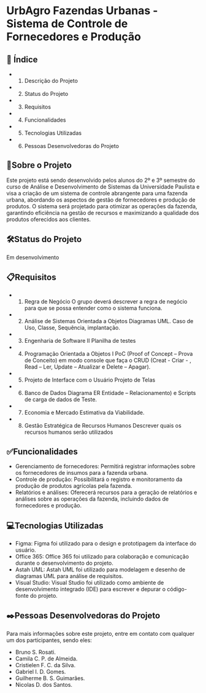 # UrbAgro Fazendas Urbanas - Sistema de Controle de Fornecedores e Produção 

## 🚀 Índice
- 1. Descrição do Projeto
- 2. Status do Projeto
- 3. Requisitos
- 4. Funcionalidades
- 5. Tecnologias Utilizadas
- 6. Pessoas Desenvolvedoras do Projeto

## 📄Sobre o Projeto
Este projeto está sendo desenvolvido pelos alunos do 2º e 3º semestre do curso de Análise e Desenvolvimento de Sistemas da Universidade Paulista e visa a criação de um sistema de controle abrangente para uma fazenda urbana, abordando os aspectos de gestão de fornecedores e produção de produtos. O sistema será projetado para otimizar as operações da fazenda, garantindo eficiência na gestão de recursos e maximizando a qualidade dos produtos oferecidos aos clientes.


## 🛠️Status do Projeto
Em desenvolvimento

## 📋Requisitos

- 1. Regra de Negócio 
O grupo deverá descrever a regra de negócio para que se possa entender como o sistema funciona.

- 2. Análise de Sistemas Orientada a Objetos 
Diagramas UML. Caso de Uso, Classe, Sequência, implantação.

- 3. Engenharia de Software II 
Planilha de testes

- 4. Programação Orientada a Objetos I 
PoC (Proof of Concept – Prova de Conceito) em modo console que faça o CRUD (Creat - Criar - , Read – Ler, Update – Atualizar e Delete – Apagar).

- 5. Projeto de Interface com o Usuário 
Projeto de Telas

- 6. Banco de Dados 
Diagrama ER Entidade – Relacionamento) e Scripts de carga de dados de Teste.

- 7. Economia e Mercado 
Estimativa da Viabilidade.

- 8. Gestão Estratégica de Recursos Humanos 
Descrever quais os recursos humanos serão utilizados

## ✅Funcionalidades
- Gerenciamento de fornecedores: Permitirá registrar informações sobre os fornecedores de insumos para a fazenda urbana.
- Controle de produção: Possibilitará o registro e monitoramento da produção de produtos agrícolas pela fazenda.
- Relatórios e análises: Oferecerá recursos para a geração de relatórios e análises sobre as operações da fazenda, incluindo dados de fornecedores e produção.

## 💻Tecnologias Utilizadas

- Figma: Figma foi utilizado para o design e prototipagem da interface do usuário.
- Office 365: Office 365 foi utilizado para colaboração e comunicação durante o desenvolvimento do projeto.
- Astah UML: Astah UML foi utilizado para modelagem e desenho de diagramas UML para análise de requisitos.
- Visual Studio: Visual Studio foi utilizado como ambiente de desenvolvimento integrado (IDE) para escrever e depurar o código-fonte do projeto.

## ✒️Pessoas Desenvolvedoras do Projeto

Para mais informações sobre este projeto, entre em contato com qualquer um dos participantes, sendo eles:

- Bruno S. Rosati.
- Camila C. P. de Almeida.
- Cristielen F. C. da Silva.
- Gabriel I. D. Gomes.
- Guilherme B. S. Guimarães.
- Nicolas D. dos Santos.




